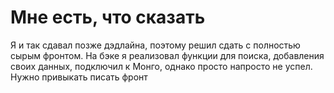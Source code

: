 # Мне есть, что сказать

Я и так сдавал позже дэдлайна, поэтому решил сдать с полностью сырым фронтом. На бэке я реализовал функции для поиска, добавления своих данных, подключил к Монго, однако просто напросто не успел. Нужно привыкать писать фронт
